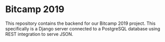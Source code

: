 # Bitcamp 2019

This repository contains the backend for our Bitcamp 2019 project. This specifically is a Django server connected to a PostgreSQL database using REST integration to serve JSON.
